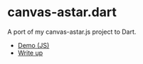 # canvas-astar.dart

A port of my canvas-astar.js project to Dart.

 - [Demo (JS)][1]
 - [Write up][2]
 
 
  [1]: http://www.growingwiththeweb.com/p/html5-demo.html
  [2]: http://www.growingwiththeweb.com/2012/06/a-pathfinding-algorithm.html